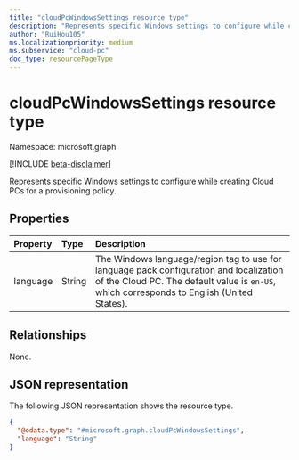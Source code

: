 ```yaml
---
title: "cloudPcWindowsSettings resource type"
description: "Represents specific Windows settings to configure while creating Cloud PCs for a provisioning policy."
author: "RuiHou105"
ms.localizationpriority: medium
ms.subservice: "cloud-pc"
doc_type: resourcePageType
---
```


# cloudPcWindowsSettings resource type

Namespace: microsoft.graph

[!INCLUDE [beta-disclaimer](../../includes/beta-disclaimer.md)]

Represents specific Windows settings to configure while creating Cloud PCs for a provisioning policy.

## Properties

|Property|Type|Description|
|:---|:---|:---|
|language|String|The Windows language/region tag to use for language pack configuration and localization of the Cloud PC. The default value is `en-US`, which corresponds to English (United States).|

## Relationships

None.

## JSON representation

The following JSON representation shows the resource type.
<!-- {
  "blockType": "resource",
  "@odata.type": "microsoft.graph.cloudPcWindowsSettings"
}
-->

``` json
{
  "@odata.type": "#microsoft.graph.cloudPcWindowsSettings",
  "language": "String"
}
```
